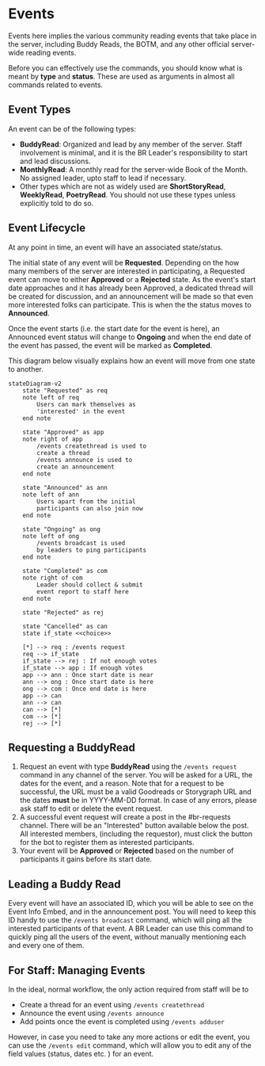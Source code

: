 # Events

Events here implies the various community reading events that take place in the server, including Buddy Reads, the BOTM, and any other official server-wide reading events.

Before you can effectively use the commands, you should know what is meant by **type** and **status**. These are used as arguments in almost all commands related to events.

## Event Types

An event can be of the following types:

- **BuddyRead**: Organized and lead by any member of the server. Staff involvement is minimal, and it is the BR Leader's responsibility to start and lead discussions.
- **MonthlyRead**: A monthly read for the server-wide Book of the Month. No assigned leader, upto staff to lead if necessary.
- Other types which are not as widely used are **ShortStoryRead**, **WeeklyRead**, **PoetryRead**. You should not use these types unless explicitly told to do so.

## Event Lifecycle

At any point in time, an event will have an associated state/status.

The initial state of any event will be **Requested**. Depending on the how many members of the server are interested in participating, a Requested event can move to either **Approved** or a **Rejected** state. As the event's start date approaches and it has already been Approved, a dedicated thread will be created for discussion, and an announcement will be made so that even more interested folks can participate. This is when the the status moves to **Announced**.

Once the event starts (i.e. the start date for the event is here), an Announced event status will change to **Ongoing** and when the end date of the event has passed, the event will be marked as **Completed**.

This diagram below visually explains how an event will move from one state to another.

```mermaid
stateDiagram-v2
    state "Requested" as req
    note left of req
        Users can mark themselves as
        'interested' in the event
    end note

    state "Approved" as app
    note right of app
        /events createthread is used to
        create a thread
        /events announce is used to
        create an announcement
    end note

    state "Announced" as ann
    note left of ann
        Users apart from the initial
        participants can also join now
    end note

    state "Ongoing" as ong
    note left of ong
        /events broadcast is used
        by leaders to ping participants
    end note

    state "Completed" as com
    note right of com
        Leader should collect & submit
        event report to staff here
    end note

    state "Rejected" as rej

    state "Cancelled" as can
    state if_state <<choice>>

    [*] --> req : /events request
    req --> if_state
    if_state --> rej : If not enough votes
    if_state --> app : If enough votes
    app --> ann : Once start date is near
    ann --> ong : Once start date is here
    ong --> com : Once end date is here
    app --> can
    ann --> can
    can --> [*]
    com --> [*]
    rej --> [*]
```

## Requesting a BuddyRead

1. Request an event with type **BuddyRead** using the `/events request` command in any channel of the server. You will be asked for a URL, the dates for the event, and a reason. Note that for a request to be successful, the URL must be a valid Goodreads or Storygraph URL and the dates **must** be in YYYY-MM-DD format. In case of any errors, please ask staff to edit or delete the event request.
2. A successful event request will create a post in the #br-requests channel. There will be an "Interested" button available below the post. All interested members, (including the requestor), must click the button for the bot to register them as interested participants.
3. Your event will be **Approved** or **Rejected** based on the number of participants it gains before its start date.

## Leading a Buddy Read

Every event will have an associated ID, which you will be able to see on the Event Info Embed, and in the announcement post. You will need to keep this ID handy to use the `/events broadcast` command, which will ping all the interested participants of that event. A BR Leader can use this command to quickly ping all the users of the event, without manually mentioning each and every one of them.

## For Staff: Managing Events

In the ideal, normal workflow, the only action required from staff will be to

- Create a thread for an event using `/events createthread`
- Announce the event using `/events announce`
- Add points once the event is completed using `/events adduser`

However, in case you need to take any more actions or edit the event, you can use the `/events edit` command, which will allow you to edit any of the field values (status, dates etc. ) for an event.
